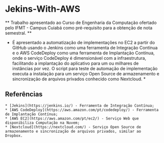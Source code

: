 # Jekins-With-AWS 
  
** Trabalho apresentado ao Curso de Engenharia da Computação ofertado pelo IFMT - Campus Cuiabá como pré-requisito para a obtenção de nota semestral. ** 
  
* É apresentado a automatização de implementações no EC2 a partir do GitHub usando o Jenkins como uma ferramenta de Integração Contínua e o AWS CodeDeploy como uma ferramenta de Implantação Contínua, onde o serviço CodeDeploy é dimensionável com a infraestrutura, facilitando a implantação do aplicativo para um ou milhares de instâncias por vez. O script para teste de automação de implementação executa a instalação para um serviço Open Source de armazenamento e sincronização de arquivos privados conhecido como Nextcloud. * 
  
## Referências
  
```
* [Jekins](https://jenkins.io/) - Ferramenta de Integração Contínua; 
* [AWS CodeDeploy](https://aws.amazon.com/pt/codedeploy/) - Ferramenta de Implantação Contínua; 
* [AWS EC2](https://aws.amazon.com/pt/ec2/) - Serviço Web que disponibiliza Computação na Nuvem; 
* [Nextcloud](https://nextcloud.com/) - Serviço Open Source de armazenamento e sincronização de arquivos privados, similar ao Dropbox.
```

